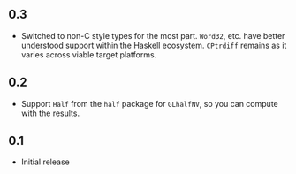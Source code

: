0.3
---
* Switched to non-C style types for the most part. `Word32`, etc. have better understood support within the Haskell ecosystem. `CPtrdiff` remains as it varies across viable target platforms.

0.2
---
* Support `Half` from the `half` package for `GLhalfNV`, so you can compute with the results.

0.1
---
* Initial release
